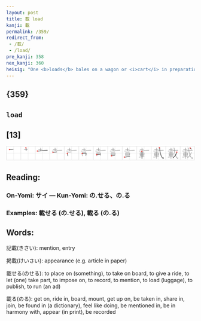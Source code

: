 ```yaml
---
layout: post
title: 載 load
kanji: 載
permalink: /359/
redirect_from:
 - /載/
 - /load/
pre_kanji: 358
nex_kanji: 360
heisig: "One <b>loads</b> bales on a wagon or <i>cart</i> in preparation for the great Hay Ride that follows the <i>Thanksgiving</i> dinner each year."
---
```


## {359}

## `load`

## [13]

<div class="stroke"><img src="../images/E8BC89.png" /></div>

## Reading:

### On-Yomi: サイ &mdash; Kun-Yomi: の.せる、の.る

### Examples: 載せる (の.せる), 載る (の.る)

## Words:

記載(きさい): mention, entry

掲載(けいさい): appearance (e.g. article in paper)

載せる(のせる): to place on (something), to take on board, to give a ride, to let (one) take part, to impose on, to record, to mention, to load (luggage), to publish, to run (an ad)

載る(のる): get on, ride in, board, mount, get up on, be taken in, share in, join, be found in (a dictionary), feel like doing, be mentioned in, be in harmony with, appear (in print), be recorded
